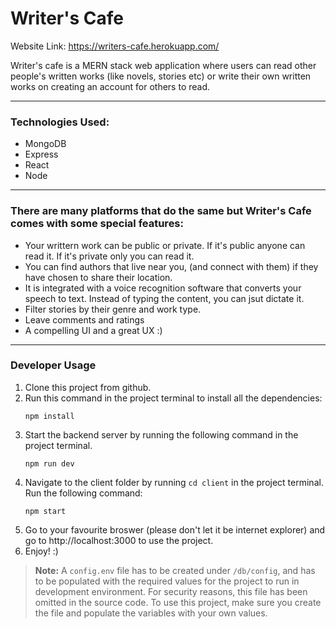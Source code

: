 # Writer's Cafe
Website Link: https://writers-cafe.herokuapp.com/

Writer's cafe is a MERN stack web application where users can read other people's written works (like novels, stories etc) or write their own written works on creating an account for others to read.

---
### Technologies Used:
* MongoDB
* Express
* React
* Node

---


### There are many platforms that do the same but Writer's Cafe comes with some special features: 

- Your writtern work can be public or private. If it's public anyone can read it. If it's private only you can read it.
- You can find authors that live near you, (and connect with them) if they have chosen to share their location.
- It is integrated with a voice recognition software that converts your speech to text. Instead of typing the content, you can jsut dictate it.
- Filter stories by their genre and work type.
- Leave comments and ratings
- A compelling UI and a great UX :)
---
### Developer Usage
1. Clone this project from github.
2. Run this command in the project terminal to install all the dependencies:
    ``` 
    npm install
    ```
3. Start the backend server by running the following command in the project terminal.
    ```
    npm run dev
    ``` 
4. Navigate to the client folder by running `cd client` in the project terminal. Run the following command:
    ```
    npm start
    ``` 
5. Go to your favourite broswer (please don't let it be internet explorer) and go to http://localhost:3000 to use the project.
6. Enjoy! :)

> **Note:**  A `config.env` file has to be created under `/db/config`, and has to be populated with the required values for the project to run in development environment. For security reasons, this file has been omitted in the source code. 
To use this project, make sure you create the file and populate the variables with your own values.

